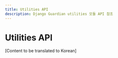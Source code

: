```yaml
---
title: Utilities API
description: Django Guardian utilities 모듈 API 참조
---
```


# Utilities API

[Content to be translated to Korean]

<!-- This page content will be translated from the main English api/utils.md -->
